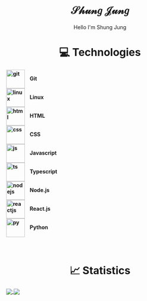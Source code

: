 <h1 align="center"> 𝒮𝒽𝓊𝓃𝑔 𝒥𝓊𝓃𝑔 </h1>
<p align="center"> Hello I'm Shung Jung </p>

<h1 align="center"> 💻 Technologies </h1>
<p align="left"> 
    <b>
    <img align="center" alt="git" width="50px" style="padding-right:10px;" src="https://cdn.jsdelivr.net/gh/devicons/devicon/icons/git/git-original.svg" />     Git
    </br>
    <img align="center" alt="linux" width="50px" style="padding-right:10px;" src="https://cdn.jsdelivr.net/gh/devicons/devicon/icons/linux/linux-original.svg" />   Linux
    </br>
    <img align="center" alt="html" width="50px" style="padding-right:10px;" src="https://cdn.jsdelivr.net/gh/devicons/devicon/icons/html5/html5-plain.svg" />       HTML
    </br>
    <img align="center" alt="css" width="50px" style="padding-right:10px;" src="https://cdn.jsdelivr.net/gh/devicons/devicon/icons/css3/css3-plain.svg" />              CSS
    </br>
    <img align="center" alt="js" width="50px" style="padding-right:10px;" src="https://cdn.jsdelivr.net/gh/devicons/devicon/icons/javascript/javascript-plain.svg" /> Javascript
    </br>
    <img align="center" alt="ts" width="50px" style="padding-right:10px;" src="https://cdn.jsdelivr.net/gh/devicons/devicon/icons/typescript/typescript-plain.svg" /> Typescript
    </br>
    <img align="center" alt="nodejs" width="50px" style="padding-right:10px;" src="https://cdn.jsdelivr.net/gh/devicons/devicon/icons/nodejs/nodejs-original.svg" /> Node.js
    </br>
    <img align="center" alt="reactjs" width="50px" style="padding-right:10px;" src="https://cdn.jsdelivr.net/gh/devicons/devicon/icons/react/react-original.svg" /> React.js
    </br>
    <img align="center" alt="py" width="50px" style="padding-right:10px;" src="https://cdn.jsdelivr.net/gh/devicons/devicon/icons/python/python-original.svg" /> Python
    </b>
</p>
    
</br>

<h1 align="center"> 📈 Statistics </h1>
<a href="https://github.com/shungjung">
    <img align="center" src="https://github-readme-stats.vercel.app/api?username=shungjung&show_icons=true&theme=gruvbox" />
</a>
<a href="https://github.com/shungjung">
    <img align="center" src="https://github-readme-stats.vercel.app/api/top-langs/?username=shungjung&theme=gruvbox&layout=compact" />
</a>
